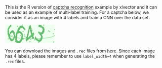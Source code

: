 This is the R version of [captcha recognition](http://blog.xlvector.net/2016-05/mxnet-ocr-cnn/) example by xlvector and it can be used as an example of multi-label training. For a captcha below, we consider it as an image with 4 labels and train a CNN over the data set.

![](captcha_example.png)

You can download the images and `.rec` files from [here](https://drive.google.com/open?id=0B_52ppM3wSXBdHctQmhUdmlTbDQ). Since each image has 4 labels, please remember to use `label_width=4` when generating the `.rec` files.

